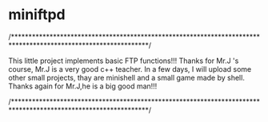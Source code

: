 miniftpd
========

/***************************************************************************************************************/


This little project implements basic FTP functions!!! 
Thanks for Mr.J 's course, Mr.J is a very good c++ teacher.
In a few days, I will upload some other small projects,
thay are minishell and a small game made by shell.
Thanks again for Mr.J,he is a big good man!!!


/***************************************************************************************************************/
